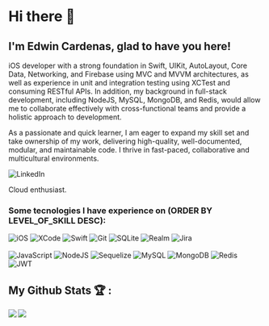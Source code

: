 # Hi there 👋

## I'm Edwin Cardenas, glad to have you here!

iOS developer with a strong foundation in Swift, UIKit, AutoLayout, Core Data, Networking, and Firebase using MVC and MVVM architectures, as well as experience in unit and integration testing using XCTest and consuming RESTful APIs. In addition, my background in full-stack development, including NodeJS, MySQL, MongoDB, and Redis, would allow me to collaborate effectively with cross-functional teams and provide a holistic approach to development.

As a passionate and quick learner, I am eager to expand my skill set and take ownership of my work, delivering high-quality, well-documented, modular, and maintainable code. I thrive in fast-paced, collaborative and multicultural environments.

<a>
   <img alt="LinkedIn" src="https://img.shields.io/badge/LinkedIn-0077B5?style=for-the-badge&logo=linkedin&logoColor=white"/>
</a>

Cloud enthusiast.

### Some tecnologies I have experience on (ORDER BY LEVEL_OF_SKILL DESC):

<div>
   <img alt="iOS" src="https://img.shields.io/badge/iOS-000000?style=for-the-badge&logo=ios&logoColor=white"/>
   <img alt="XCode" src="https://img.shields.io/badge/Xcode-007ACC?style=for-the-badge&logo=Xcode&logoColor=white"/>
   <img alt="Swift" src="https://img.shields.io/badge/Swift-FA7343?style=for-the-badge&logo=swift&logoColor=white"/>
   <img alt="Git" src="https://img.shields.io/badge/git%20-%23F05033.svg?&style=for-the-badge&logo=git&logoColor=white"/>
   <img alt="SQLite" src="https://img.shields.io/badge/SQLite-07405E?style=for-the-badge&logo=sqlite&logoColor=white"/>
   <img alt="Realm" src="https://img.shields.io/badge/Realm-39477F?style=for-the-badge&logo=realm&logoColor=white"/>
   <img alt="Jira" src="https://img.shields.io/badge/Jira-0052CC?style=for-the-badge&logo=Jira&logoColor=white"/>
   </br>
   </br>
   <img alt="JavaScript" src="https://img.shields.io/badge/JavaScript-323330?style=for-the-badge&logo=javascript&logoColor=F7DF1E"/>
<!--    <img alt="TypeScript" src="https://img.shields.io/badge/TypeScript-007ACC?style=for-the-badge&logo=typescript&logoColor=white"/> -->
   <img alt="NodeJS" src="https://img.shields.io/badge/Node.js-339933?style=for-the-badge&logo=nodedotjs&logoColor=white"/>
<!--    <img alt="Express" src="https://img.shields.io/badge/Express.js-000000?style=for-the-badge&logo=express&logoColor=white"/> -->
<!--    <img alt="Linux" src="https://img.shields.io/badge/Linux-FCC624?style=for-the-badge&logo=linux&logoColor=black"/> -->
   <img alt="Sequelize" src="https://img.shields.io/badge/Sequelize-52B0E7?style=for-the-badge&logo=Sequelize&logoColor=white"/>
   <img alt="MySQL" src="https://img.shields.io/badge/MySQL-005C84?style=for-the-badge&logo=mysql&logoColor=white"/>
   <img alt="MongoDB" src="https://img.shields.io/badge/MongoDB-4EA94B?style=for-the-badge&logo=mongodb&logoColor=white"/>
   <img alt="Redis" src="https://img.shields.io/badge/redis-%23DD0031.svg?&style=for-the-badge&logo=redis&logoColor=white"/>
   <img alt="JWT" src="https://img.shields.io/badge/JWT-000000?style=for-the-badge&logo=JSON%20web%20tokens&logoColor=white"/>
</div>

## My Github Stats :trophy: :

<div style="display: flex">
  <a href="https://github-readme-stats.vercel.app/api?username=eacardenase&show_icons=true">
    <img  align="left" src="https://github-readme-stats.vercel.app/api?username=eacardenase&show_icons=true" />
  </a>
  <a href="https://github-readme-stats.vercel.app/api/top-langs/?username=eacardenase">
    <img align="left" src="https://github-readme-stats.vercel.app/api/top-langs/?username=eacardenase" />
  </a>
</div>

<!-- Skill badges -->
<!-- https://github.com/alexandresanlim/Badges4-README.md-Profile#-ide- -->
